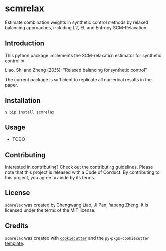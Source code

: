 # scmrelax

Estimate combination weights in synthetic control methods by relaxed balancing approaches, including L2, EL and Entropy-SCM-Relaxation.

## Introduction

This python package implements the SCM-relaxation estimator for synthetic control in

Liao, Shi and Zheng (2025): "Relaxed balancing for synthetic control"

The current package is sufficient to replicate all numerical results in the paper. 
## Installation

```bash
$ pip install scmrelax
```

## Usage

- TODO

## Contributing

Interested in contributing? Check out the contributing guidelines. Please note that this project is released with a Code of Conduct. By contributing to this project, you agree to abide by its terms.

## License

`scmrelax` was created by Chengwang Liao, Ji Pan, Yapeng Zheng. It is licensed under the terms of the MIT license.

## Credits

`scmrelax` was created with [`cookiecutter`](https://cookiecutter.readthedocs.io/en/latest/) and the `py-pkgs-cookiecutter` [template](https://github.com/py-pkgs/py-pkgs-cookiecutter).
